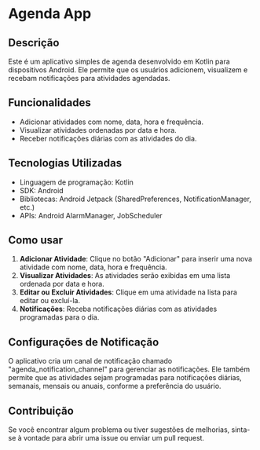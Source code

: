 # Agenda App

## Descrição

Este é um aplicativo simples de agenda desenvolvido em Kotlin para dispositivos Android. Ele permite que os usuários adicionem, visualizem e recebam notificações para atividades agendadas.

## Funcionalidades

- Adicionar atividades com nome, data, hora e frequência.
- Visualizar atividades ordenadas por data e hora.
- Receber notificações diárias com as atividades do dia.

## Tecnologias Utilizadas

- Linguagem de programação: Kotlin
- SDK: Android
- Bibliotecas: Android Jetpack (SharedPreferences, NotificationManager, etc.)
- APIs: Android AlarmManager, JobScheduler

## Como usar

1. **Adicionar Atividade**: Clique no botão "Adicionar" para inserir uma nova atividade com nome, data, hora e frequência.
2. **Visualizar Atividades**: As atividades serão exibidas em uma lista ordenada por data e hora.
3. **Editar ou Excluir Atividades**: Clique em uma atividade na lista para editar ou excluí-la.
4. **Notificações**: Receba notificações diárias com as atividades programadas para o dia.

## Configurações de Notificação

O aplicativo cria um canal de notificação chamado "agenda_notification_channel" para gerenciar as notificações. Ele também permite que as atividades sejam programadas para notificações diárias, semanais, mensais ou anuais, conforme a preferência do usuário.

## Contribuição

Se você encontrar algum problema ou tiver sugestões de melhorias, sinta-se à vontade para abrir uma issue ou enviar um pull request.

